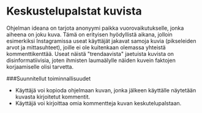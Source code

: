# Keskustelupalstat kuvista

Ohjelman ideana on tarjota anonyymi paikka vuorovaikutukselle, jonka aiheena on joku kuva. Tämä on erityisen hyödyllistä aikana, jolloin esimerkiksi Instagramissa useat käyttäjät jakavat samoja kuvia (pikseleiden arvot ja mittasuhteet), joille ei ole kuitenkaan olemassa yhteistä kommenttikenttää. Useat näistä "trendaavista" 
jaetuista kuvista on disinformatiivisia, joten ihmisten laumaälylle näiden kuvein faktojen korjaamiselle olisi tarvetta.

###Suunnitellut toiminnallisuudet

* Käyttäjä voi kopioda ohjelmaan kuvan, jonka jälkeen käyttälle näytetään kuvasta kirjoitetut kommentit.
* Käyttäjä voi kirjoittaa omia kommentteja kuvan keskutelupalstaan.

